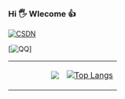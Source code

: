 ### Hi 🖐 Wlecome 👍

<!--
**ZhiliangMa/ZhiliangMa** is a ✨ _special_ ✨ repository because its `README.md` (this file) appears on your GitHub profile.

Here are some ideas to get you started:

- 🔭 I’m currently working on ...
- 🌱 I’m currently learning ...
- 👯 I’m looking to collaborate on ...
- 🤔 I’m looking for help with ...
- 💬 Ask me about ...
- 📫 How to reach me: ...
- 😄 Pronouns: ...
- ⚡ Fun fact: ...
-->

<!--
[![CSDN](https://img.shields.io/badge/Blog-CSDN-red)](https://blog.csdn.net/mark_md/category_10794878.html)

[![Anurag's GitHub stats](https://github-readme-stats.vercel.app/api?username=ZhiliangMa)](https://github.com/anuraghazra/github-readme-stats)

[![Top Langs](https://github-readme-stats.vercel.app/api/top-langs/?username=ZhiliangMa&count_private=true&include_all_commits=true&hide_border=true&layout=compact)](http://apex.linn.top/)
-->


[![CSDN](https://img.shields.io/badge/Blog-CSDN-red)](https://blog.csdn.net/mark_md/category_10794878.html)

[![QQ](https://img.shields.io/badge/QQ-1451744812-blue)]

<table>
<tr>
<td style = "width: 50%;">
<img align="right" src="https://github-readme-stats.vercel.app/api?username=ZhiliangMa&show_icons=true&icon_color=CE1D2D&text_color=718096&bg_color=ffffff&hide_title=true" />  

</td>
<td style = "width: 50%;">

[![Top Langs](https://github-readme-stats.vercel.app/api/top-langs/?username=ZhiliangMa&count_private=true&include_all_commits=true&hide_border=true&layout=compact)](http://apex.linn.top/)

</td>

</table>
